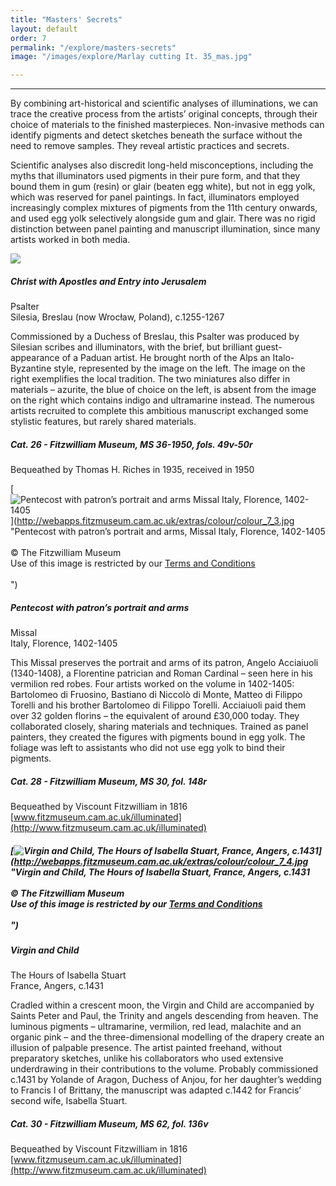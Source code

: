 ```yaml
---
title: "Masters' Secrets"
layout: default
order: 7
permalink: "/explore/masters-secrets"
image: "/images/explore/Marlay cutting It. 35_mas.jpg"

---
```

----------------

By combining art-historical and scientific analyses of illuminations, we can trace the creative process from the artists’ original concepts, through their choice of materials to the finished masterpieces. Non-invasive methods can identify pigments and detect sketches beneath the surface without the need to remove samples. They reveal artistic practices and secrets.

Scientific analyses also discredit long-held misconceptions, including the myths that illuminators used pigments in their pure form, and that they bound them in gum (resin) or glair (beaten egg white), but not in egg yolk, which was reserved for panel paintings. In fact, illuminators employed increasingly complex mixtures of pigments from the 11th century onwards, and used egg yolk selectively alongside gum and glair. There was no rigid distinction between panel painting and manuscript illumination, since many artists worked in both media. 

![](https://fitzmuseum.cam.ac.uk/sites/default/files/ms%2036-1950_49-50_201407_mfj22_masresized.jpg)

##### Christ with Apostles and Entry into Jerusalem  
Psalter  
Silesia, Breslau (now Wrocław, Poland), c.1255-1267

Commissioned by a Duchess of Breslau, this Psalter was produced by Silesian scribes and illuminators, with the brief, but brilliant guest-appearance of a Paduan artist. He brought north of the Alps an Italo-Byzantine style, represented by the image on the left. The image on the right exemplifies the local tradition. The two miniatures also differ in materials – azurite, the blue of choice on the left, is absent from the image on the right which contains indigo and ultramarine instead. The numerous artists recruited to complete this ambitious manuscript exchanged some stylistic features, but rarely shared materials.

##### Cat. 26 - Fitzwilliam Museum, MS 36-1950, fols. 49v-50r  
Bequeathed by Thomas H. Riches in 1935, received in 1950

[![Pentecost with patron’s portrait and arms Missal Italy, Florence, 1402-1405](https://fitzmuseum.cam.ac.uk/sites/default/files/colour_7_3.jpg)](http://webapps.fitzmuseum.cam.ac.uk/extras/colour/colour_7_3.jpg "Pentecost with patron’s portrait and arms, Missal Italy, Florence, 1402-1405<br/><br/>&copy; The Fitzwilliam Museum<br/>Use of this image is restricted by our <a href="http://www.fitzmuseum.cam.ac.uk/aboutus/imagelibrary/termsandcondition">Terms and Conditions</a><br/><br/>")

##### Pentecost with patron’s portrait and arms  
Missal  
Italy, Florence, 1402-1405

This Missal preserves the portrait and arms of its patron, Angelo Acciaiuoli (1340-1408), a Florentine patrician and Roman Cardinal – seen here in his vermilion red robes. Four artists worked on the volume in 1402-1405: Bartolomeo di Fruosino, Bastiano di Niccolò di Monte, Matteo di Filippo Torelli and his brother Bartolomeo di Filippo Torelli. Acciaiuoli paid them over 32 golden florins – the equivalent of around £30,000 today. They collaborated closely, sharing materials and techniques. Trained as panel painters, they created the figures with pigments bound in egg yolk. The foliage was left to assistants who did not use egg yolk to bind their pigments.

##### Cat. 28 - Fitzwilliam Museum, MS 30, fol. 148r  
Bequeathed by Viscount Fitzwilliam in 1816  
[www.fitzmuseum.cam.ac.uk/illuminated](http://www.fitzmuseum.cam.ac.uk/illuminated)

##### [![Virgin and Child, The Hours of Isabella Stuart, France, Angers, c.1431](https://fitzmuseum.cam.ac.uk/sites/default/files/colour_7_4.jpg)](http://webapps.fitzmuseum.cam.ac.uk/extras/colour/colour_7_4.jpg "Virgin and Child, The Hours of Isabella Stuart, France, Angers, c.1431<br/><br/>&copy; The Fitzwilliam Museum<br/>Use of this image is restricted by our <a href="http://www.fitzmuseum.cam.ac.uk/aboutus/imagelibrary/termsandcondition">Terms and Conditions</a><br/><br/>")

##### Virgin and Child  
The Hours of Isabella Stuart  
France, Angers, c.1431

Cradled within a crescent moon, the Virgin and Child are accompanied by Saints Peter and Paul, the Trinity and angels descending from heaven. The luminous pigments – ultramarine, vermilion, red lead, malachite and an organic pink – and the three-dimensional modelling of the drapery create an illusion of palpable presence. The artist painted freehand, without preparatory sketches, unlike his collaborators who used extensive underdrawing in their contributions to the volume. Probably commissioned c.1431 by Yolande of Aragon, Duchess of Anjou, for her daughter’s wedding to Francis I of Brittany, the manuscript was adapted c.1442 for Francis’ second wife, Isabella Stuart.

##### Cat. 30 - Fitzwilliam Museum, MS 62, fol. 136v  
Bequeathed by Viscount Fitzwilliam in 1816  
[www.fitzmuseum.cam.ac.uk/illuminated](http://www.fitzmuseum.cam.ac.uk/illuminated)
